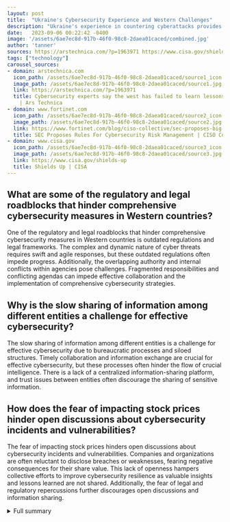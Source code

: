 ```yaml
---
layout: post
title:  "Ukraine's Cybersecurity Experience and Western Challenges"
description: "Ukraine's experience in countering cyberattacks provides valuable insights for Western countries, but replicating their methods comes with several challenges."
date:   2023-09-06 00:22:42 -0400
image: '/assets/6ae7ec8d-917b-46f0-98c8-2daea01caced/combined.jpg'
author: 'tanner'
sources: https://arstechnica.com/?p=1963971 https://www.cisa.gov/shields-up https://www.dhs.gov/topics/cybersecurity https://www.fortinet.com/blog/ciso-collective/sec-proposes-big-changes-cybersecurity-risk-management
tags: ["technology"]
carousel_sources:
- domain: arstechnica.com
  icon_path: /assets/6ae7ec8d-917b-46f0-98c8-2daea01caced/source1_icon.jpg
  image_path: /assets/6ae7ec8d-917b-46f0-98c8-2daea01caced/source1.jpg
  link: https://arstechnica.com/?p=1963971
  title: Cybersecurity experts say the west has failed to learn lessons from Ukraine
    | Ars Technica
- domain: www.fortinet.com
  icon_path: /assets/6ae7ec8d-917b-46f0-98c8-2daea01caced/source2_icon.jpg
  image_path: /assets/6ae7ec8d-917b-46f0-98c8-2daea01caced/source2.jpg
  link: https://www.fortinet.com/blog/ciso-collective/sec-proposes-big-changes-cybersecurity-risk-management
  title: SEC Proposes Rules For Cybersecurity Risk Management | CISO Collective
- domain: www.cisa.gov
  icon_path: /assets/6ae7ec8d-917b-46f0-98c8-2daea01caced/source3_icon.jpg
  image_path: /assets/6ae7ec8d-917b-46f0-98c8-2daea01caced/source3.jpg
  link: https://www.cisa.gov/shields-up
  title: Shields Up | CISA
---
```


## What are some of the regulatory and legal roadblocks that hinder comprehensive cybersecurity measures in Western countries?
One of the regulatory and legal roadblocks that hinder comprehensive cybersecurity measures in Western countries is outdated regulations and legal frameworks. The complex and dynamic nature of cyber threats requires swift and agile responses, but these outdated regulations often impede progress. Additionally, the overlapping authority and internal conflicts within agencies pose challenges. Fragmented responsibilities and conflicting agendas can impede effective collaboration and the implementation of comprehensive cybersecurity strategies.

## Why is the slow sharing of information among different entities a challenge for effective cybersecurity?
The slow sharing of information among different entities is a challenge for effective cybersecurity due to bureaucratic processes and siloed structures. Timely collaboration and information exchange are crucial for effective cybersecurity, but these processes often hinder the flow of crucial intelligence. There is a lack of a centralized information-sharing platform, and trust issues between entities often discourage the sharing of sensitive information.

## How does the fear of impacting stock prices hinder open discussions about cybersecurity incidents and vulnerabilities?
The fear of impacting stock prices hinders open discussions about cybersecurity incidents and vulnerabilities. Companies and organizations are often reluctant to disclose breaches or weaknesses, fearing negative consequences for their share value. This lack of openness hampers collective efforts to improve cybersecurity resilience as valuable insights and lessons learned are not shared. Additionally, the fear of legal and regulatory repercussions further discourages open discussions and information sharing.


<details>
        <summary>Full summary</summary>
<p>Ukraine's experience in countering cyberattacks has gained significant attention from Western countries struggling to fortify their cybersecurity defenses. However, replicating Ukraine's methods is not without its hurdles.</p>
<p>One of the main challenges faced by Western countries is the regulatory and legal roadblocks that hinder comprehensive cybersecurity measures. The complex and dynamic nature of cyber threats requires swift and agile responses, but outdated regulations and legal frameworks often impede progress.</p>
<p>Another obstacle is the slow sharing of information among different entities, both within and between countries. Effective cybersecurity requires timely collaboration and information exchange, but bureaucratic processes and siloed structures often hinder the flow of crucial intelligence.</p>
<p>The classification of sensitive information is also a significant challenge. Balancing the need for transparency with the protection of critical infrastructure and national security often leads to a cautious approach that limits the dissemination of valuable insights and lessons learned.</p>
<p>Furthermore, the fear of impacting stock prices inhibits open discussions about cybersecurity incidents and vulnerabilities. Companies and organizations are often reluctant to disclose breaches or weaknesses, fearing negative consequences for their share value. This lack of openness hampers collective efforts to improve cybersecurity resilience.</p>
<p>The overlapping authority and internal conflicts within agencies also pose challenges. Fragmented responsibilities and conflicting agendas can impede effective collaboration and the implementation of comprehensive cybersecurity strategies.</p>
<p>Despite these challenges, there has been progress in improving cybersecurity efforts. Both governments and private sector entities are recognizing the importance of transparency and cooperation. By sharing best practices and lessons learned, collective cybersecurity efforts can be strengthened.</p>
<p>The Department of Homeland Security (DHS) in the United States plays a crucial role in enhancing cybersecurity resilience. President Biden has made cybersecurity a top priority for his administration, and Secretary Mayorkas has followed suit with a call for action dedicated to addressing cybersecurity challenges. The call for action specifically focuses on the immediate threat of ransomware and the need to build a more robust cybersecurity workforce.</p>
<p>Secretary Mayorkas recently addressed the Department's cybersecurity efforts in a virtual address, highlighting the importance of collaboration and information sharing among government agencies, private sector partners, and international allies. He emphasized the need for a whole-of-nation approach to cybersecurity and reiterated the commitment of DHS to protect critical infrastructure and combat emerging threats.</p>
<p>In a fireside chat, Secretary Mayorkas engaged in a conversation about cybersecurity challenges with industry leaders and experts. The discussion centered around the evolving threat landscape, the role of technology in enhancing cybersecurity, and the importance of public-private partnerships. These engagements demonstrate the dedication of the Department of Homeland Security to bolstering cybersecurity and fostering collaboration.</p>
<p>Ukraine's experience serves as a valuable case study for Western countries in their pursuit of effective cyber defense strategies. By addressing the challenges and leveraging the progress made in improving cybersecurity efforts, Western countries can enhance their resilience and mitigate the ever-growing threat of cyberattacks.</p>
</details>